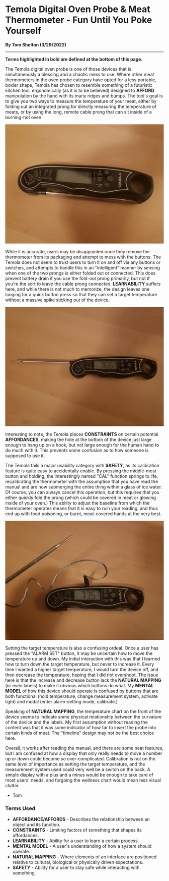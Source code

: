 # Temola Digital Oven Probe & Meat Thermometer - Fun Until You Poke Yourself
**By Tom Shelton (3/29/2022)**
***

**Terms highlighted in bold are defined at the bottom of this page.**


The Temola digital oven probe is one of those devices that is simultaneously a blessing and a chaotic mess to use. Where other meat thermometers in the oven probe category have opted for a less portable, boxier shape, Temola has chosen to resemble something of a futuristic kitchen tool, ergonomically (as it is to be believed) designed to **AFFORD** manipulation by the hand with its many ridges and bumps. The tool's goal is to give you two ways to measure the temperature of your meat, either by folding out an integrated prong for directly measuring the temperature of meats, or by using the long, remote cable prong that can sit inside of a burning-hot oven.

![The Device.](t1.jpg)

While it is accurate, users may be disappointed once they remove the thermometer from its packaging and attempt to mess with the buttons. The Temola does not seem to trust users to turn it on and off via any buttons or switches, and attempts to handle this in an "intelligent" manner by sensing when one of the two prongs is either folded out or connected. This does prevent battery drain if you use the fold-out prong primarily, but not if you're the sort to leave the cable prong connected. **LEARNABILITY** suffers here, and while there is not much to memorize, the design leaves one longing for a quick button press so that they can set a target temperature without a massive spike sticking out of the device.

![It Lives! The Device with Prong in the Active Position.](t2.jpg)


Interesting to note, the Temola places **CONSTRAINTS** on certain potential **AFFORDANCES**, making the hole at the bottom of the device just large enough to hang up on a hook, but not large enough for the human hand to do much with it. This prevents some confusion as to how someone is supposed to use it.

The Temola fails a major usability category with **SAFETY**, as its calibration feature is quite easy to accidentally enable. By pressing the middle-most button and holding, the interestingly named "CAL" function springs to life, recalibrating the thermometer with the assumption that you have read the manual and are now submerging the entire thing within a glass of ice water. Of course, you can always cancel this operation, but this requires that you either quickly fold the prong (which could be covered in meat or glowing inside of your oven.) This ability to adjust the baseline from which the thermometer operates means that it is easy to ruin your reading, and thus end up with food poisoning, or burnt, meat-covered hands at the very best.

![The Device Using the Remote Cable Prong.](t3.jpg)

Setting the target temperature is also a confusing ordeal. Once a user has pressed the "ALARM SET" button, it may be uncertain how to move the temperature up and down. My initial interaction with this was that I learned how to turn down the target temperature, but never to increase it. Every time I wanted a higher target temperature, I would turn the device off, and then decrease the temperature, hoping that I did not overshoot. The issue here is that the increase and decrease button lack the **NATURAL MAPPING** (or even labels) to make it obvious which buttons do what. My **MENTAL MODEL** of how this device should operate is confused by buttons that are both functional (hold temperature, change measurement system, activate light) and modal (enter alarm-setting mode, calibrate.)

Speaking of **NATURAL MAPPING**, the temperature chart on the front of the device seems to indicate some physical relationship between the curvature of the device and the labels. My first assumption without reading the content was that it was some indicator of how far to insert the probe into certain kinds of meat. The "timeline" design may not be the best choice here.

Overall, it works after reading the manual, and there are some neat features, but I am confused at how a display that only really needs to move a number up or down could become so over-complicated. Calibration is not on the same level of importance as setting the target temperature, and the measurement system used could very well be a switch on the back. A simple display with a plus and a minus would be enough to take care of most users' needs, and forgoing the wellness chart would mean less visual clutter.



- Tom

### Terms Used

+ **AFFORDANCE/AFFORDS** - Describes the relationship between an object and its function.
+ **CONSTRAINTS** - Limiting factors of something that shapes its affordances.
+ **LEARNABILITY** - Ability for a user to learn a certain process.
+ **MENTAL MODEL** - A user's understanding of how a system should operate.
+ **NATURAL MAPPING** - Where elements of an interface are positioned relative to cultural, biological or physically driven expectations.
+ **SAFETY** - Ability for a user to stay safe while interacting with something.

